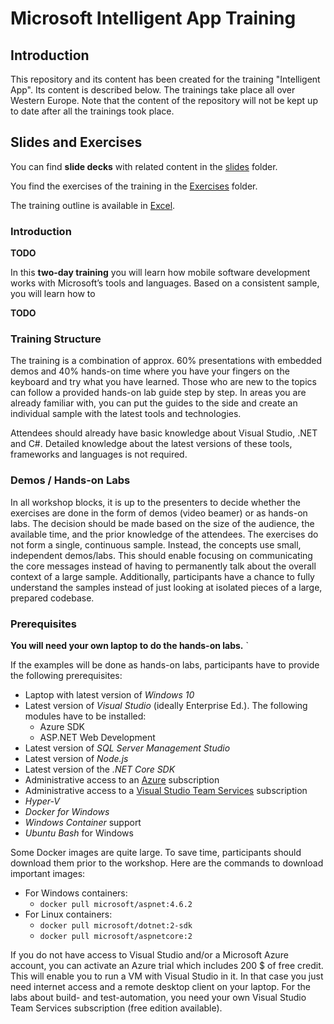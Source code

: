 # Microsoft Intelligent App Training

## Introduction

This repository and its content has been created for the training "Intelligent App". Its content is described below. The trainings take place all over Western Europe. Note that the content of the repository will not be kept up to date after all the trainings took place.

## Slides and Exercises

You can find **slide decks** with related content in the [slides](slides) folder.

You find the exercises of the training in the [Exercises](Exercises) folder.

The training outline is available in [Excel](Intelligent-App-Workshop-Partner-Training-Outline.xlsx).

### Introduction

**TODO**

In this **two-day training** you will learn how mobile software development works with Microsoft’s tools and languages. Based on a consistent sample, you will learn how to

**TODO**


### Training Structure

The training is a combination of approx. 60% presentations with embedded demos and 40% hands-on time where you have your fingers on the keyboard and try what you have learned. Those who are new to the topics can follow a provided hands-on lab guide step by step. In areas you are already familiar with, you can put the guides to the side and create an individual sample with the latest tools and technologies.

Attendees should already have basic knowledge about Visual Studio, .NET and C#. Detailed knowledge about the latest versions of these tools, frameworks and languages is not required.
 
### Demos / Hands-on Labs
In all workshop blocks, it is up to the presenters to decide whether the exercises are done in the form of demos (video beamer) or as hands-on labs. The decision should be made based on the size of the audience, the available time, and the prior knowledge of the attendees.
The exercises do not form a single, continuous sample. Instead, the concepts use small, independent demos/labs. This should enable focusing on communicating the core messages instead of having to permanently talk about the overall context of a large sample. Additionally, participants have a chance to fully understand the samples instead of just looking at isolated pieces of a large, prepared codebase.

### Prerequisites

**You will need your own laptop to do the hands-on labs.** `

If the examples will be done as hands-on labs, participants have to provide the following prerequisites:
* Laptop with latest version of *Windows 10*
* Latest version of *Visual Studio* (ideally Enterprise Ed.). The following modules have to be installed:
    * Azure SDK
    * ASP.NET Web Development
* Latest version of *SQL Server Management Studio*
* Latest version of *Node.js*
* Latest version of the *.NET Core SDK*
* Administrative access to an [Azure](https://azure.microsoft.com/) subscription
* Administrative access to a [Visual Studio Team Services](https://www.visualstudio.com/team-services/) subscription
* *Hyper-V*
* *Docker for Windows*
* *Windows Container* support
* *Ubuntu Bash* for Windows

Some Docker images are quite large. To save time, participants should download them prior to the workshop. Here are the commands to download important images:

* For Windows containers:
  * `docker pull microsoft/aspnet:4.6.2`
* For Linux containers:
  * `docker pull microsoft/dotnet:2-sdk`
  * `docker pull microsoft/aspnetcore:2`

If you do not have access to Visual Studio and/or a Microsoft Azure account, you can activate an Azure trial which includes 200 $ of free credit. This will enable you to run a VM with Visual Studio in it. In that case you just need internet access and a remote desktop client on your laptop. For the labs about build- and test-automation, you need your own Visual Studio Team Services subscription (free edition available).